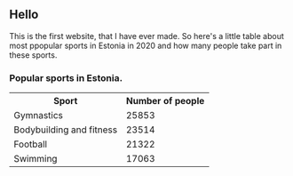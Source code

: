 <h2>Hello</h2>
<p>This is the first website, that I have ever made. So here's a little table about most ppopular sports in Estonia in 2020 and how many people take part in these sports.</p>

<h3>Popular sports in Estonia.</h3>
<table>
  <tr>
    <th>Sport</th>
    <th>Number of people</th>
  </tr>
  <tr>
    <td>Gymnastics</td>
    <td>25853</td>
  </tr>
  <tr>
    <td>Bodybuilding and fitness</td>
    <td>23514</td>
  </tr>
  <tr>
    <td>Football</td>
    <td>21322</td>
  </tr>
  <tr>
    <td>Swimming</td>
    <td>17063</td>
  </tr>
</table>
